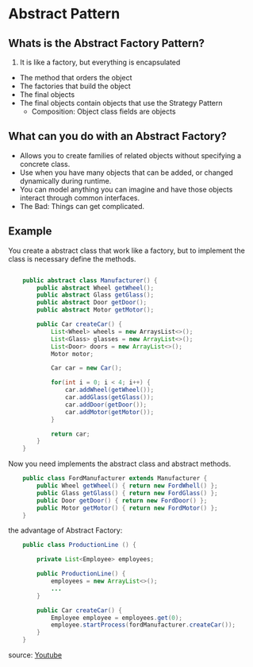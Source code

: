 # Abstract Pattern

## Whats is the Abstract Factory Pattern?

1. It is like a factory, but everything is encapsulated
* The method that orders the object
* The factories that build the object
* The final objects
* The final objects contain objects that use the Strategy Pattern
    * Composition: Object class fields are objects

## What can you do with an Abstract Factory?

* Allows you to create families of related objects without specifying a concrete class.
* Use when you have many objects that can be added, or changed dynamically during runtime.
* You can model anything you can imagine and have those objects interact through common interfaces.
* The Bad: Things can get complicated.

## Example

You create a abstract class that work like a factory, but to implement the class is necessary define the methods.

```java

    public abstract class Manufacturer() {
        public abstract Wheel getWheel();
        public abstract Glass getGlass();
        public abstract Door getDoor();
        public abstract Motor getMotor();

        public Car createCar() {
            List<Wheel> wheels = new ArraysList<>();
            List<Glass> glasses = new ArrayList<>();
            List<Door> doors = new ArrayList<>();
            Motor motor;

            Car car = new Car();

            for(int i = 0; i < 4; i++) {
                car.addWheel(getWheel());
                car.addGlass(getGlass());
                car.addDoor(getDoor());
                car.addMotor(getMotor());
            }

            return car;
        }
    }
```

Now you need implements the abstract class and abstract methods.

```java
    public class FordManufacturer extends Manufacturer {
        public Wheel getWheel() { return new FordWhell() };
        public Glass getGlass() { return new FordGlass() };
        public Door getDoor() { return new FordDoor() };
        public Motor getMotor() { return new FordMotor() };
    }
```

the advantage of Abstract Factory:

```java
    public class ProductionLine () {

        private List<Employee> employees;

        public ProductionLine() {
            employees = new ArrayList<>();
            ...
        }

        public Car createCar() {
            Employee employee = employees.get(0);
            employee.startProcess(fordManufacturer.createCar());
        }
    }
```
source: [Youtube](https://www.youtube.com/watch?v=xbjAsdAK4xQ&index=6&list=PLF206E906175C7E07)
